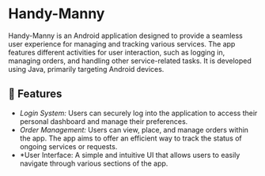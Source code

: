 # Handy-Manny

Handy-Manny is an Android application designed to provide a seamless user experience for managing and tracking various services. The app features different activities for user interaction, such as logging in, managing orders, and handling other service-related tasks. It is developed using Java, primarily targeting Android devices.

## 🌟 Features
- *Login System:* Users can securely log into the application to access their personal dashboard and manage their preferences.
- *Order Management:* Users can view, place, and manage orders within the app. The app aims to offer an efficient way to track the status of ongoing services or requests.
- *User Interface: A simple and intuitive UI that allows users to easily navigate through various sections of the app.
